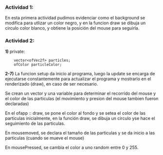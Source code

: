 ### Actividad 1:  

En esta primera actividad pudimos evidenciar como el background se modifica para utlizar un color negro, y en la funcion draw se dibuja un circulo color blanco, y obtiene la posición del mouse para seguirla.

### Actividad 2:  

__1)__     private:

        vector<ofVec2f> particles;
        ofColor particleColor;

__2-7)__ La funcion setup da inicio al programa, luego la update se encarga de ejecutarse constantemente para actualizar el programa y mostrarlo en el renderizado (draw), en caso de ser necesario.  

Se crean un vector y una variable para determinar el recorrido del mouse y el color de las particulas (el movimiento y presion del mouse tambien fueron declaradas)  

En el ofapp :: draw, se pone el color al fondo y se setea el color de las particulas inicialmente, en la función draw, se dibuja un circulo yse hace el seguimiento de las particulas.  

En mousemoved, se declara el tamaño de las particulas y se da inicio a las particulas (cuando se mueve el mouse)  

En mousePressed,  se cambia el color a uno random entre 0 y 255.  
